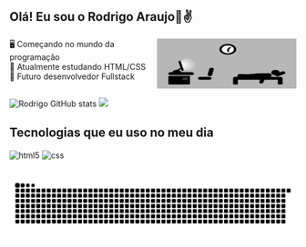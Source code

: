 ## Olá! Eu sou o Rodrigo Araujo👋✌️

  <a href="#">
    <img src="https://github.com/lucasrmagalhaes/lucasrmagalhaes/blob/master/assets/days.gif" title="day++" width="245px" height="88" align="right" alt="Routine">
</a>

<div>
🖥️ Começando no mundo da programação<br>
📖 Atualmente estudando HTML/CSS<br>
🤟 Futuro desenvolvedor Fullstack<br>

  </div>

##

![Rodrigo GitHub stats](https://github-readme-stats.vercel.app/api?username=rodrigondev&show_icons=true&theme=dark&count_private=true)
<img height="100em" src="https://github-readme-stats.vercel.app/api/top-langs/?username=rodrigondev&layout=compact&langs_count=7&theme=dark"/>
</div>
 
  
  ## Tecnologias que eu uso no meu dia

<div style="display: inline_block">
  <img align="center" alt="html5" src="https://img.shields.io/badge/HTML5-E34F26?style=for-the-badge&logo=html5&logoColor=white" />
  <img align="center" alt="css" src="https://img.shields.io/badge/CSS3-1572B6?style=for-the-badge&logo=css3&logoColor=white" />
  
</div><br/>
 
</div>

![Snake animation](https://github.com/rodrigondev/rodrigondev/blob/output/github-contribution-grid-snake.svg)

